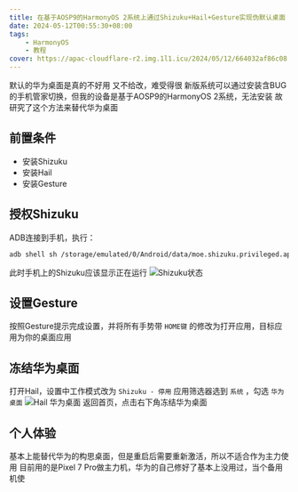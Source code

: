 ```yaml
---
title: 在基于AOSP9的HarmonyOS 2系统上通过Shizuku+Hail+Gesture实现伪默认桌面
date: 2024-05-12T00:55:30+08:00
tags:
    - HarmonyOS
    - 教程
cover: https://apac-cloudflare-r2.img.1l1.icu/2024/05/12/664032af86c08.webp
---
```

默认的华为桌面是真的不好用 又不给改，难受得很
新版系统可以通过安装含BUG的手机管家切换，但我的设备是基于AOSP9的HarmonyOS 2系统，无法安装
故研究了这个方法来替代华为桌面

## 前置条件

- 安装Shizuku
- 安装Hail
- 安装Gesture

## 授权Shizuku

ADB连接到手机，执行：

```bash
adb shell sh /storage/emulated/0/Android/data/moe.shizuku.privileged.api/start.sh
```

此时手机上的Shizuku应该显示正在运行
![Shizuku状态](https://apac-cloudflare-r2.img.1l1.icu/2024/05/12/663fa45b2ae05.webp)

## 设置Gesture

按照Gesture提示完成设置，并将所有手势带 `HOME键` 的修改为打开应用，目标应用为你的桌面应用

## 冻结华为桌面

打开Hail，设置中工作模式改为 `Shizuku - 停用`
应用筛选器选到 `系统` ，勾选 `华为桌面`
![Hail 华为桌面](https://apac-cloudflare-r2.img.1l1.icu/2024/05/12/663fa4e720530.webp)
返回首页，点击右下角冻结华为桌面

## 个人体验

基本上能替代华为的构思桌面，但是重启后需要重新激活，所以不适合作为主力使用
目前用的是Pixel 7 Pro做主力机，华为的自己修好了基本上没用过，当个备用机使

